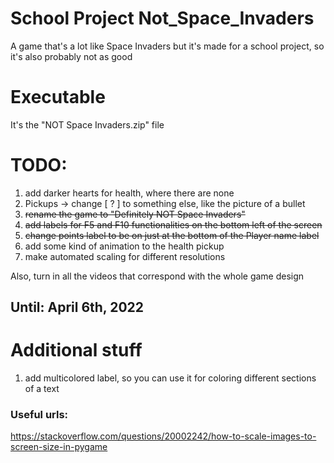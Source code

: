 # School Project Not_Space_Invaders
 A game that's a lot like Space Invaders but it's made for a school project, so it's also probably not as good
 
# Executable
It's the "NOT Space Invaders.zip" file

# TODO:
1. add darker hearts for health, where there are none
2. Pickups -> change \[ ? ] to something else, like the picture of a bullet
3. ~~rename the game to "Definitely NOT Space Invaders"~~
4. ~~add labels for F5 and F10 functionalities on the bottom left of the screen~~
5. ~~change points label to be on just at the bottom of the Player name label~~
6. add some kind of animation to the health pickup
7. make automated scaling for different resolutions

Also, turn in all the videos that correspond with the whole game design

## Until: April 6th, 2022

# Additional stuff
1. add multicolored label, so you can use it for coloring different sections of a text

### Useful urls:
https://stackoverflow.com/questions/20002242/how-to-scale-images-to-screen-size-in-pygame
